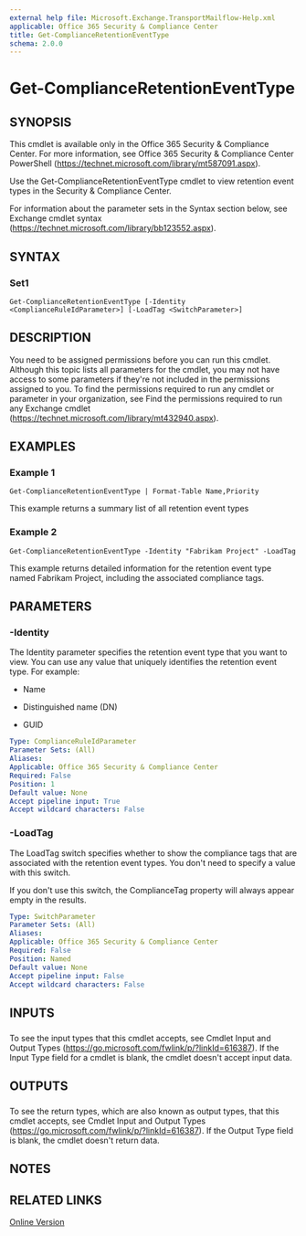 ```yaml
---
external help file: Microsoft.Exchange.TransportMailflow-Help.xml
applicable: Office 365 Security & Compliance Center
title: Get-ComplianceRetentionEventType
schema: 2.0.0
---
```


# Get-ComplianceRetentionEventType

## SYNOPSIS
This cmdlet is available only in the Office 365 Security & Compliance Center. For more information, see Office 365 Security & Compliance Center PowerShell (https://technet.microsoft.com/library/mt587091.aspx).

Use the Get-ComplianceRetentionEventType cmdlet to view retention event types in the Security & Compliance Center.

For information about the parameter sets in the Syntax section below, see Exchange cmdlet syntax (https://technet.microsoft.com/library/bb123552.aspx).


## SYNTAX

### Set1
```
Get-ComplianceRetentionEventType [-Identity <ComplianceRuleIdParameter>] [-LoadTag <SwitchParameter>]
```

## DESCRIPTION
You need to be assigned permissions before you can run this cmdlet. Although this topic lists all parameters for the cmdlet, you may not have access to some parameters if they're not included in the permissions assigned to you. To find the permissions required to run any cmdlet or parameter in your organization, see Find the permissions required to run any Exchange cmdlet (https://technet.microsoft.com/library/mt432940.aspx).


## EXAMPLES

### Example 1
```
Get-ComplianceRetentionEventType | Format-Table Name,Priority
```

This example returns a summary list of all retention event types



### Example 2
```
Get-ComplianceRetentionEventType -Identity "Fabrikam Project" -LoadTag
```

This example returns detailed information for the retention event type named Fabrikam Project, including the associated compliance tags.



## PARAMETERS

### -Identity
The Identity parameter specifies the retention event type that you want to view. You can use any value that uniquely identifies the retention event type. For example:

- Name

- Distinguished name (DN)

- GUID

```yaml
Type: ComplianceRuleIdParameter
Parameter Sets: (All)
Aliases: 
Applicable: Office 365 Security & Compliance Center
Required: False
Position: 1
Default value: None
Accept pipeline input: True
Accept wildcard characters: False
```

### -LoadTag
The LoadTag switch specifies whether to show the compliance tags that are associated with the retention event types. You don't need to specify a value with this switch.

If you don't use this switch, the ComplianceTag property will always appear empty in the results.

```yaml
Type: SwitchParameter
Parameter Sets: (All)
Aliases: 
Applicable: Office 365 Security & Compliance Center
Required: False
Position: Named
Default value: None
Accept pipeline input: False
Accept wildcard characters: False
```

## INPUTS

### 
To see the input types that this cmdlet accepts, see Cmdlet Input and Output Types (https://go.microsoft.com/fwlink/p/?linkId=616387). If the Input Type field for a cmdlet is blank, the cmdlet doesn't accept input data.


## OUTPUTS

### 
To see the return types, which are also known as output types, that this cmdlet accepts, see Cmdlet Input and Output Types (https://go.microsoft.com/fwlink/p/?linkId=616387). If the Output Type field is blank, the cmdlet doesn't return data.


## NOTES


## RELATED LINKS

[Online Version](https://docs.microsoft.com/en-us/powershell/module/exchange/policy-and-compliance-retention/Get-ComplianceRetentionEventType)

